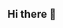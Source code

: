 ## Hi there 👋

<!--
**Lacrua/Lacrua** is a ✨ _special_ ✨ repository

- 🔭 I’m currently working on how to create my own AI =)
- 🌱 I’m currently learning Python and work with a team;
- 👯 I’m looking to collaborate on AI projects;
- 🤔 I’m looking for help with learning to better understand this topic;
- 📫 How to reach me: telegram @lacruas
- 😄 Pronouns: He| Him
- ⚡ Fun fact: I was an actor when I lived in Los Angeles =)
-->
